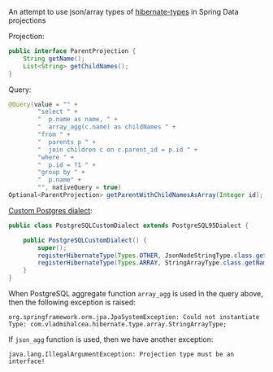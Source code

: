 An attempt to use json/array types of [hibernate-types](https://github.com/vladmihalcea/hibernate-types) in Spring Data projections

Projection:

```java
public interface ParentProjection {
	String getName();
	List<String> getChildNames();
}
```

Query:

```java
@Query(value = "" +
        "select " +
        "  p.name as name, " +
        "  array_agg(c.name) as childNames " +
        "from " +
        "  parents p " +
        "  join children c on c.parent_id = p.id " +
        "where " +
        "  p.id = ?1 " +
        "group by " +
        "  p.name" +
        "", nativeQuery = true)
Optional<ParentProjection> getParentWithChildNamesAsArray(Integer id);
```

[Custom Postgres dialect](https://vladmihalcea.com/hibernate-no-dialect-mapping-for-jdbc-type/):

```java
public class PostgreSQLCustomDialect extends PostgreSQL95Dialect {

	public PostgreSQLCustomDialect() {
		super();
		registerHibernateType(Types.OTHER, JsonNodeStringType.class.getName());
		registerHibernateType(Types.ARRAY, StringArrayType.class.getName());
	}
}
```

When PostgreSQL aggregate function `array_agg` is used in the query above, 
then the following exception is raised:

    org.springframework.orm.jpa.JpaSystemException: Could not instantiate Type: com.vladmihalcea.hibernate.type.array.StringArrayType;
    
If `json_agg` function is used, then we have another exception:

    java.lang.IllegalArgumentException: Projection type must be an interface!  